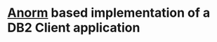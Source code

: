 # [Anorm](https://www.playframework.com/documentation/2.1.0/ScalaAnorm) based implementation of a DB2 Client application